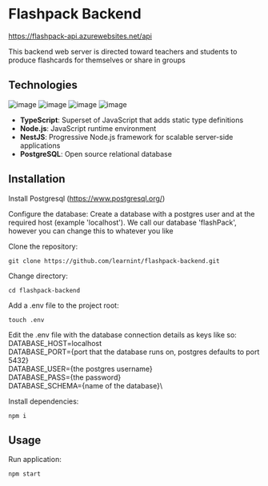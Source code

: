 # Flashpack Backend

https://flashpack-api.azurewebsites.net/api

This backend web server is directed toward teachers and students to produce flashcards for themselves or share in groups

## Technologies

![image](https://user-images.githubusercontent.com/37840393/115789346-fff91a00-a392-11eb-83cf-93367aa4f188.png)
![image](https://user-images.githubusercontent.com/37840393/115807053-dbfb0000-a3b5-11eb-91d5-1de16aa9c244.png)
![image](https://user-images.githubusercontent.com/37840393/115807129-fcc35580-a3b5-11eb-87bd-1ad0aea697d5.png)
![image](https://user-images.githubusercontent.com/37840393/115807536-cb975500-a3b6-11eb-903f-0c88b90dcf45.png)

- **TypeScript**: Superset of JavaScript that adds static type definitions
- **Node.js**: JavaScript runtime environment
- **NestJS**: Progressive Node.js framework for scalable server-side applications
- **PostgreSQL**: Open source relational database

## Installation

Install Postgresql (https://www.postgresql.org/)

Configure the database:
Create a database with a postgres user and at the required host (example 'localhost'). We call our database 'flashPack', however you can change this to whatever you like

Clone the repository:
```
git clone https://github.com/learnint/flashpack-backend.git
```
Change directory:
```
cd flashpack-backend
```
Add a .env file to the project root:
```
touch .env
```

Edit the .env file with the database connection details as keys like so:\
DATABASE_HOST=localhost\
DATABASE_PORT={port that the database runs on, postgres defaults to port 5432}\
DATABASE_USER={the postgres username}\
DATABASE_PASS={the password}\
DATABASE_SCHEMA={name of the database}\

Install dependencies:
```
npm i
```

## Usage

Run application:
```
npm start
```
